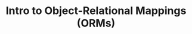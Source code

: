 ---
layout: module
title: "Intro to Object-Relational Mappings (ORMs)"
type: lecture
num: 22
draft: 1
start_date: 2025-04-16
slides_url: #
readings:
    - type: reading
      citation: >
        <a href="https://docs.sqlalchemy.org/en/20/orm/queryguide/index.html" target="_blank">SQL Alchemy Documentation</a>
      skim: 1
activities:
    - type: activity
      draft: 1
      title: SQL Alchemy & Object-Relational Mappings
      url: /activities/intro-sql-alchemy
---